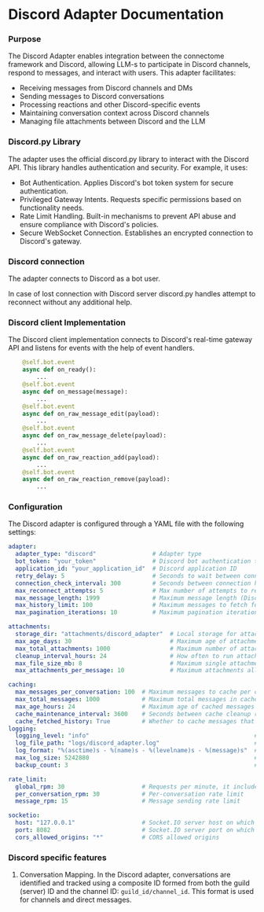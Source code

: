 # Discord Adapter Documentation

### Purpose

The Discord Adapter enables integration between the connectome framework and Discord, allowing LLM-s to participate in Discord channels, respond to messages, and interact with users. This adapter facilitates:
* Receiving messages from Discord channels and DMs
* Sending messages to Discord conversations
* Processing reactions and other Discord-specific events
* Maintaining conversation context across Discord channels
* Managing file attachments between Discord and the LLM

### Discord.py Library

The adapter uses the official discord.py library to interact with the Discord API. This library handles authentication and security. For example, it uses:
* Bot Authentication. Applies Discord's bot token system for secure authentication.
* Privileged Gateway Intents. Requests specific permissions based on functionality needs.
* Rate Limit Handling. Built-in mechanisms to prevent API abuse and ensure compliance with Discord's policies.
* Secure WebSocket Connection. Establishes an encrypted connection to Discord's gateway.

### Discord connection

The adapter connects to Discord as a bot user.

In case of lost connection with Discord server discord.py handles attempt to reconnect without any additional help.

### Discord client Implementation

The Discord client implementation connects to Discord's real-time gateway API and listens for events with the help of event handlers.
```python
    @self.bot.event
    async def on_ready():
        ...
    @self.bot.event
    async def on_message(message):
        ...
    @self.bot.event
    async def on_raw_message_edit(payload):
        ...
    @self.bot.event
    async def on_raw_message_delete(payload):
        ...
    @self.bot.event
    async def on_raw_reaction_add(payload):
        ...
    @self.bot.event
    async def on_raw_reaction_remove(payload):
        ...
```

### Configuration

The Discord adapter is configured through a YAML file with the following settings:
```yaml
adapter:
  adapter_type: "discord"                # Adapter type
  bot_token: "your_token"                # Discord bot authentication token
  application_id: "your_application_id"  # Discord application ID
  retry_delay: 5                         # Seconds to wait between connection attempts
  connection_check_interval: 300         # Seconds between connection health checks
  max_reconnect_attempts: 5              # Max number of attempts to reconnect if connection lost
  max_message_length: 1999               # Maximum message length (Discord limit: 2000)
  max_history_limit: 100                 # Maximum messages to fetch for history
  max_pagination_iterations: 10          # Maximum pagination iterations for history fetching

attachments:
  storage_dir: "attachments/discord_adapter"  # Local storage for attachments
  max_age_days: 30                            # Maximum age of attachments before cleanup
  max_total_attachments: 1000                 # Maximum number of attachments to store at once
  cleanup_interval_hours: 24                  # How often to run attachment cleanup
  max_file_size_mb: 8                         # Maximum single attachment size in MB
  max_attachments_per_message: 10             # Maximum attachments allowed per message

caching:
  max_messages_per_conversation: 100  # Maximum messages to cache per conversation
  max_total_messages: 1000            # Maximum total messages in cache at once
  max_age_hours: 24                   # Maximum age of cached messages
  cache_maintenance_interval: 3600    # Seconds between cache cleanup runs
  cache_fetched_history: True         # Whether to cache messages that are fetched as history
logging:
  logging_level: "info"                                               # DEBUG, INFO, WARNING, ERROR, CRITICAL
  log_file_path: "logs/discord_adapter.log"                           # Log file location
  log_format: "%(asctime)s - %(name)s - %(levelname)s - %(message)s"  # Log format
  max_log_size: 5242880                                               # Maximum log file size in bytes
  backup_count: 3                                                     # Number of log file backups to keep

rate_limit:
  global_rpm: 30                      # Requests per minute, it includes ALL requests to Discord
  per_conversation_rpm: 30            # Per-conversation rate limit
  message_rpm: 15                     # Message sending rate limit

socketio:
  host: "127.0.0.1"                   # Socket.IO server host on which the adapter is running
  port: 8082                          # Socket.IO server port on which the adapter is running
  cors_allowed_origins: "*"           # CORS allowed origins
```

### Discord specific features

1) Conversation Mapping. In the Discord adapter, conversations are identified and tracked using a composite ID formed from both the guild (server) ID and the channel ID: `guild_id/channel_id`. This format is used for channels and direct messages.
